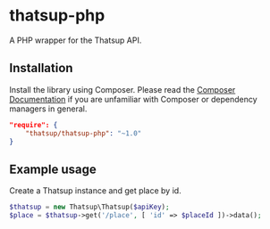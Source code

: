 # thatsup-php
A PHP wrapper for the Thatsup API.

## Installation

Install the library using Composer. Please read the [Composer Documentation](https://getcomposer.org/doc/01-basic-usage.md) if you are unfamiliar with Composer or dependency managers in general.

```json
"require": {
    "thatsup/thatsup-php": "~1.0"
}
```

## Example usage

Create a Thatsup instance and get place by id.

```php
$thatsup = new Thatsup\Thatsup($apiKey);
$place = $thatsup->get('/place', [ 'id' => $placeId ])->data();
```
